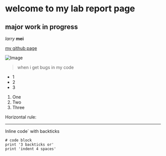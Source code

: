welcome to my lab report page
=========
## major work in progress

_larry_ __mei__

[my github page](https://github.com/lmeiucsd)

![Image](https://cdn.discordapp.com/attachments/730953893181390851/930675929141882930/image0.webp)

> when i get bugs in my code

* 1
* 2
* 3

1. One
2. Two
3. Three

Horizontal rule:

---

Inline code` with backticks

```
# code block
print '3 backticks or'
print 'indent 4 spaces'
```


